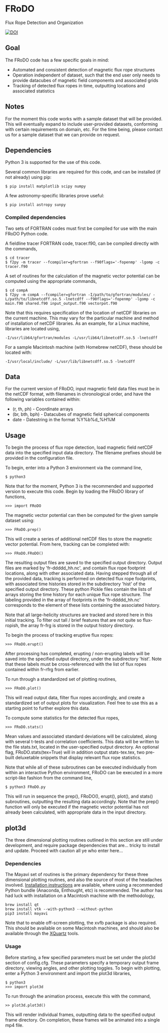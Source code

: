 # FRoDO
Flux Rope Detection and Organization

[![DOI](https://zenodo.org/badge/90994349.svg)](https://zenodo.org/badge/latestdoi/90994349)

## Goal

The FRoDO code has a few specific goals in mind:
- Automated and consistent detection of magnetic flux rope structures
- Operation independent of dataset, such that the end user only needs to provide datacubes of magnetic field components and associated grids
- Tracking of detected flux ropes in time, outputting locations and associated statistics

## Notes

For the moment this code works with a sample dataset that will be provided. This will eventually expand to include user-provided datasets, conforming with certain requirements on domain, etc. For the time being, please contact us for a sample dataset that we can provide on request.

## Dependencies

Python 3 is supported for the use of this code.

Several common libraries are required for this code, and can be installed (if not already) using pip:

    $ pip install matplotlib scipy numpy

A few astronomy-specific libraries prove useful:

    $ pip install astropy sunpy

### Compiled dependencies

Two sets of FORTRAN codes must first be compiled for use with the main FRoDO Python code.

A fieldline tracer FORTRAN code, tracer.f90, can be compiled directly with the commands,

    $ cd tracer
    $ f2py -m tracer --fcompiler=gfortran --f90flags='-fopenmp' -lgomp -c tracer.f90

A set of routines for the calculation of the magnetic vector potential can be computed using the appropriate commands,

    $ cd compA
    $ f2py -m compA --fcompiler=gfortran -I/path/to/gfortran/modules/ -L/path/to/libnetcdff.so.5 -lnetcdff --f90flags='-fopenmp' -lgomp -c main.f90 shared.f90 input_output.f90 vectorpot.f90

Note that this requires specification of the location of netCDF libraries on the current machine. This may vary for the particular machine and method of installation of netCDF libraries. As an example, for a Linux machine, libraries are located using,

    -I/usr/lib64/gfortran/modules -L/usr/lib64/libnetcdff.so.5 -lnetcdff

For a sample Macintosh machine (with Homebrew netCDF), these should be located with:

    -I/usr/local/include/ -L/usr/lib/libnetcdff.so.5 -lnetcdff

## Data

For the current version of FRoDO, input magnetic field data files must be in the netCDF format, with filenames in chronological order, and have the following variables contained within:

- (r, th, ph) - Coordinate arrays
- (br, bth, bph) - Datacubes of magnetic field spherical components
- date - Datestring in the format %Y%b%d_%H%M

## Usage

To begin the process of flux rope detection, load magnetic field netCDF data into the specified input data directory. The filename prefixes should be provided in the configuration file. 

To begin, enter into a Python 3 environment via the command line,

    $ python3

Note that for the moment, Python 3 is the recommended and supported version to execute this code. Begin by loading the FRoDO library of functions,

    >>> import FRoDO

The magnetic vector potential can then be computed for the given sample dataset using:

    >>> FRoDO.prep()

This will create a series of additional netCDF files to store the magnetic vector potential. From here, tracking can be completed with:

    >>> FRoDO.FRoDO()

The resulting output files are saved to the specified output directory. Output files are marked by 'fr-ddddd_hh.nc', and contain flux rope footprint locations, along with other associated data. Having stepped through all of the provided data, tracking is performed on detected flux rope footprints, with associated time histories stored in the subdirectory 'hist' of the specified output directory. These python Pickle files contain the lists of arrays storing the time history for each unique flux rope structure. The labeling provided in the array of footprints in the 'fr-ddddd_hh.nc' corresponds to the element of these lists containing the associated history.

Note that all large-helicity structures are tracked and stored here in this initial tracking. To filter out tall / brief features that are not quite so flux-ropish, the array fr-frg is stored in the output history directory.

To begin the process of tracking eruptive flux ropes:

    >>> FRoDO.erupt()

After processing has completed, erupting / non-erupting labels will be saved into the specified output directory, under the subdirectory 'hist'. Note that these labels must be cross-referenced with the list of flux ropes contained within fr-rfrg from earlier.

To run through a standardized set of plotting routines,

    >>> FRoDO.plot()

This will read output data, filter flux ropes accordingly, and create a standardized set of output plots for visualization. Feel free to use this as a starting point to further explore this data.

To compute some statistics for the detected flux ropes,

    >>> FRoDO.stats()

Mean values and associated standard deviations will be calculated, along with several t-tests and correlation coefficients. This data will be written to the file stats.txt, located in the user-specified output directory. An optional flag, FRoDO.stats(tex=True) will in addition output stats-tex.tex, two pre-built deluxetable snippets that display relevant flux rope statistics.

Note that while all of these subroutines can be executed individually from within an interactive Python environment, FRoDO can be executed in a more script-like fashion from the command line,

    $ python3 FRoDO.py

This will run in sequence the prep(), FRoDO(), erupt(), plot(), and stats() subroutines, outputting the resulting data accordingly. Note that the prep() function will only be executed if the magnetic vector potential has not already been calculated, with appropriate data in the input directory.

## plot3d

The three dimensional plotting routines outlined in this section are still under development, and require package dependencies that are... tricky to install and update. Proceed with caution all ye who enter here...

### Dependencies

The Mayavi set of routines is the primary dependency for these three dimensional plotting routines, and also the source of most of the headaches involved. [Installation instructions](http://docs.enthought.com/mayavi/mayavi/installation.html) are available, where using a recommended Python bundle (Anaconda, Enthought, etc) is recommended. The author has had luck with installation on a Macintosh machine with the methodology,

    brew install qt
    brew install vtk --with-python3 --without-python
    pip3 install mayavi

Note that to enable off-screen plotting, the xvfb package is also required. This should be available on some Macintosh machines, and should also be available through the [XQuartz](https://www.xquartz.org) tools.

### Usage

Before starting, a few specified parameters must be set under the plot3d section of config.cfg. These parameters specify a temporary output frame directory, viewing angles, and other plotting toggles. To begin with plotting, enter a Python 3 environment and import the plot3d libraries,

    $ python3
    >>> import plot3d

To run through the animation process, execute this with the command,

    >> plot3d.plot3d()

This will render individual frames, outputting data to the specified output frame directory. On completion, these frames will be animated into a single mp4 file.
